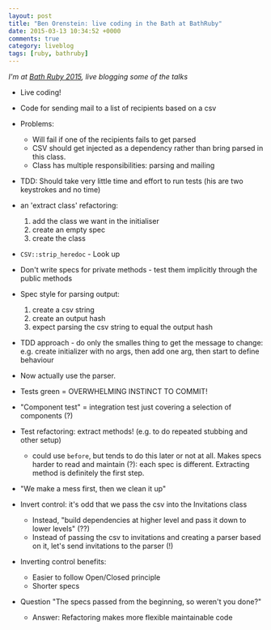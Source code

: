 ```yaml
---
layout: post
title: "Ben Orenstein: live coding in the Bath at BathRuby"
date: 2015-03-13 10:34:52 +0000
comments: true
category: liveblog
tags: [ruby, bathruby]
---
```

_I'm at [Bath Ruby 2015](http://2015.bathruby.org/), live blogging some of the
talks_

* Live coding!
* Code for sending mail to a list of recipients based on a csv
* Problems:
  * Will fail if one of the recipients fails to get parsed
  * CSV should get injected as a dependency rather than bring parsed in this
    class.
  * Class has multiple responsibilities: parsing and mailing
* TDD: Should take very little time and effort to run tests (his are two
  keystrokes and no time)
* an 'extract class' refactoring:
  1. add the class we  want in the initialiser
  1. create an empty spec
  1. create the class

* `CSV::strip_heredoc` - Look up
* Don't write specs for private methods - test them implicitly through the
  public methods
* Spec style for parsing output:
  1. create a csv string
  2. create an output hash
  3. expect parsing the csv string to equal the output hash
* TDD approach - do only the smalles thing to get the message to change: e.g.
  create initializer with no args, then add one arg, then start to define
  behaviour
* Now actually use the parser.
* Tests green = OVERWHELMING INSTINCT TO COMMIT!
* "Component test" = integration test just covering a selection of components
  (?)
* Test refactoring: extract methods! (e.g. to do repeated stubbing and other
  setup)
  * could use `before`, but tends to do this later or not at all. Makes specs
    harder to read and maintain (?): each spec is different. Extracting method is definitely the first
    step.
* "We make a mess first, then we clean it up"
* Invert control: it's odd that we pass the csv into the Invitations class
  * Instead, "build dependencies at higher level and pass it down to lower
    levels" (??)
  * Instead of passing the csv to invitations and creating a parser based on
    it, let's send invitations to the parser (!)
* Inverting control benefits:
  * Easier to follow Open/Closed principle
  * Shorter specs
* Question "The specs passed from the beginning, so weren't you done?"
  * Answer: Refactoring makes more flexible maintainable code
